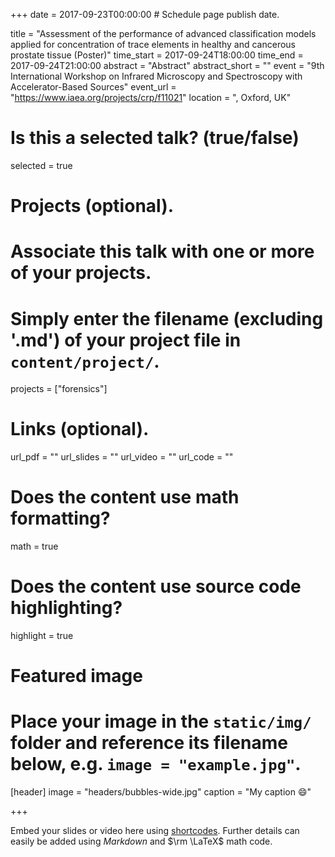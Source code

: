 +++
date = 2017-09-23T00:00:00  # Schedule page publish date.

title = "Assessment of the performance of advanced classification models applied for concentration of trace elements in healthy and cancerous prostate tissue (Poster)"
time_start = 2017-09-24T18:00:00
time_end = 2017-09-24T21:00:00
abstract = "Abstract"
abstract_short = ""
event = "9th International Workshop on Infrared Microscopy and Spectroscopy with Accelerator-Based Sources"
event_url = "https://www.iaea.org/projects/crp/f11021"
location = ", Oxford, UK"

# Is this a selected talk? (true/false)
selected = true

# Projects (optional).
#   Associate this talk with one or more of your projects.
#   Simply enter the filename (excluding '.md') of your project file in `content/project/`.
projects = ["forensics"]

# Links (optional).
url_pdf = ""
url_slides = ""
url_video = ""
url_code = ""

# Does the content use math formatting?
math = true

# Does the content use source code highlighting?
highlight = true

# Featured image
# Place your image in the `static/img/` folder and reference its filename below, e.g. `image = "example.jpg"`.
[header]
image = "headers/bubbles-wide.jpg"
caption = "My caption :smile:"

+++

Embed your slides or video here using [shortcodes](https://sourcethemes.com/academic/post/writing-markdown-latex/). Further details can easily be added using *Markdown* and $\rm \LaTeX$ math code.
